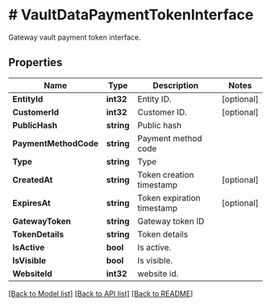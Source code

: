 # # VaultDataPaymentTokenInterface
Gateway vault payment token interface.

## Properties 


Name | Type | Description | Notes
------------ | ------------- | ------------- | -------------
**EntityId**| **int32** | Entity ID.  | [optional]
**CustomerId**| **int32** | Customer ID.  | [optional]
**PublicHash**| **string** | Public hash  |
**PaymentMethodCode**| **string** | Payment method code  |
**Type**| **string** | Type  |
**CreatedAt**| **string** | Token creation timestamp  | [optional]
**ExpiresAt**| **string** | Token expiration timestamp  | [optional]
**GatewayToken**| **string** | Gateway token ID  |
**TokenDetails**| **string** | Token details  |
**IsActive**| **bool** | Is active.  |
**IsVisible**| **bool** | Is visible.  |
**WebsiteId**| **int32** | website id.  |


[[Back to Model list]](../../README.md#models) [[Back to API list]](../../README.md#endpoints) [[Back to README]](../../README.md)

